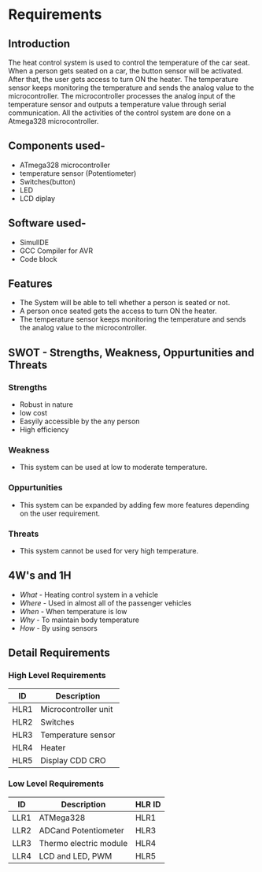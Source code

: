 # Requirements

## Introduction
The heat control system is used to control the temperature of the car seat. When a person gets seated on a car, the button sensor will be activated. After that, the user gets access to turn ON the heater. The temperature sensor keeps monitoring the temperature and sends the analog value to the microcontroller. The microcontroller processes the analog input of the temperature sensor and outputs a temperature value through serial communication. All the activities of the control system are done on a Atmega328 microcontroller.


## Components used-
* ATmega328 microcontroller 
* temperature sensor (Potentiometer)
* Switches(button)
* LED 
* LCD diplay

## Software used-
* SimulIDE
* GCC Compiler for AVR
* Code block


## Features
* The System will be able to tell whether a person is seated or not.
* A person once seated gets the access to turn ON the heater.
* The temperature sensor keeps monitoring the temperature and sends the analog value to the microcontroller.


## SWOT - Strengths, Weakness, Oppurtunities and Threats
### Strengths
* Robust in nature 
* low cost
* Easyily accessible by the any person
* High efficiency

### Weakness
* This system can be used at low to moderate temperature.

### Oppurtunities
* This system can be expanded by adding few more features depending on the user requirement. 

### Threats
* This system cannot be used for very high temperature.

## 4W's and 1H
* *What* - Heating control system in a vehicle
* *Where* - Used in almost all of the passenger vehicles
* *When* -  When temperature is low
* *Why* - To maintain body temperature
* *How* - By using sensors


## Detail Requirements
### High Level Requirements
| ID | Description |
| ----------- | ----------- |
| HLR1 | Microcontroller unit    |
| HLR2 | Switches |
| HLR3 | Temperature sensor |
| HLR4 | Heater |
| HLR5 | Display CDD CRO |

### Low Level Requirements
| ID | Description |HLR ID |
| ----------- | ----------- | --------- |
| LLR1 | ATMega328  | HLR1 |
| LLR2 | ADCand Potentiometer |HLR3 |
| LLR3 | Thermo electric module | HLR4 |
| LLR4 | LCD and LED, PWM | HLR5 |

